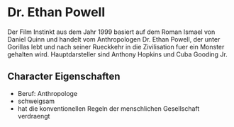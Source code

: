 # Dr. Ethan Powell
Der Film Instinkt aus dem Jahr 1999 basiert auf dem Roman Ismael von Daniel Quinn und handelt vom Anthropologen Dr. Ethan Powell, der unter Gorillas lebt und nach seiner Rueckkehr in die Zivilisation fuer ein Monster gehalten wird. Hauptdarsteller sind Anthony Hopkins und Cuba Gooding Jr.
## Character Eigenschaften
* Beruf: Anthropologe
* schweigsam
* hat die konventionellen Regeln der menschlichen Gesellschaft verdraengt